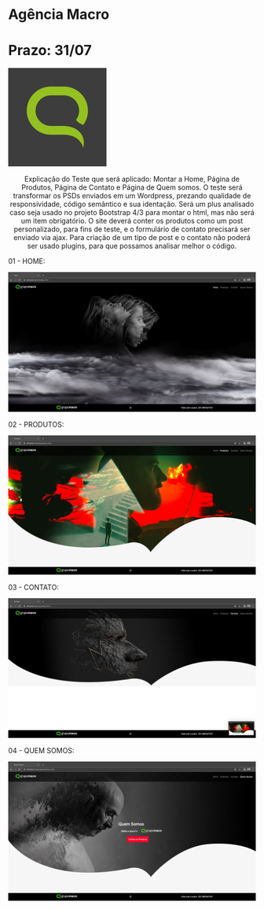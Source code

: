 # Agência Macro

# Prazo: 31/07
<p align="left">
<img src="./imgReadme/logoMacro.jpeg">
</p>
<p align="center">
Explicação do Teste que será aplicado: 
Montar a Home, Página de Produtos, Página de Contato e Página de Quem somos.
O teste será transformar os PSDs enviados em um Wordpress, prezando qualidade de responsividade, código semântico e sua identação. Será um plus analisado caso seja usado no projeto Bootstrap 4/3 para montar o html, mas não será um item obrigatório.
O site deverá conter os produtos como um post personalizado, para fins de teste, e o formulário de contato precisará ser enviado via ajax. Para criação de um tipo de post e o contato não poderá ser usado plugins, para que possamos analisar melhor o código. 
<p>
01 - HOME:
<p align="center">
<img src="./imgReadme/01.png">
</p>

02 - PRODUTOS:
<p align="center">
<img src="./imgReadme/02.png">
</p>

03 - CONTATO:
<p align="center">
<img src="./imgReadme/03.png">
</p>

04 - QUEM SOMOS:
<p align="center">
<img src="./imgReadme/04.png">
</p>
